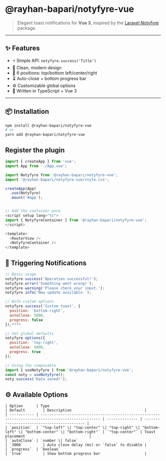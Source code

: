 # @rayhan-bapari/notyfyre-vue

> Elegant toast notifications for **Vue 3**, inspired by the [Laravel Notyfyre](https://github.com/rayhan-bapari/Notyfyre) package.

---

## ✨ Features

- ⚡ Simple API: `notyfyre.success('Title')`
- 🎨 Clean, modern design
- 📍 6 positions: top/bottom left/center/right
- ⏳ Auto-close + bottom progress bar
- ⚙️ Customizable global options
- 🧩 Written in TypeScript + Vue 3

---

## 📦 Installation

```bash
npm install @rayhan-bapari/notyfyre-vue
# or
yarn add @rayhan-bapari/notyfyre-vue
```

## Register the plugin

```javascript
import { createApp } from 'vue';
import App from './App.vue';

import Notyfyre from '@rayhan-bapari/notyfyre-vue';
import '@rayhan-bapari/notyfyre-vue/style.css';

createApp(App)
  .use(Notyfyre)
  .mount('#app');


// Add the container once
<script setup lang="ts">
import { NotyfyreContainer } from '@rayhan-bapari/notyfyre-vue';
</script>

<template>
  <RouterView />
  <NotyfyreContainer />
</template>
```

## 💬 Triggering Notifications

```javascript
// Basic usage
notyfyre.success('Operation successful!');
notyfyre.error('Something went wrong!');
notyfyre.warning('Please check your input.');
notyfyre.info('New update available.');

// With custom options
notyfyre.success('Custom toast', {
  position: 'bottom-right',
  autoClose: 5000,
  progress: false
});****

// Set global defaults
notyfyre.options({
  position: 'top-right',
  autoClose: 4000,
  progress: true
});

// Using the composable
import { useNotyfyre } from '@rayhan-bapari/notyfyre-vue';
const noty = useNotyfyre();
noty.success('Data saved!');
```

## ⚙️ Available Options

```
| Option      | Type                                                                                              | Default        | Description                                 |
| ----------- | ------------------------------------------------------------------------------------------------- | -------------- | ------------------------------------------- |
| `position`  | `"top-left" \| "top-center" \| "top-right" \| "bottom-left" \| "bottom-center" \| "bottom-right"` | `"top-center"` | Toast placement                             |
| `autoClose` | `number \| false`                                                                                 | `3000`         | Auto close delay (ms) or `false` to disable |
| `progress`  | `boolean`                                                                                         | `true`         | Show bottom progress bar                    |

